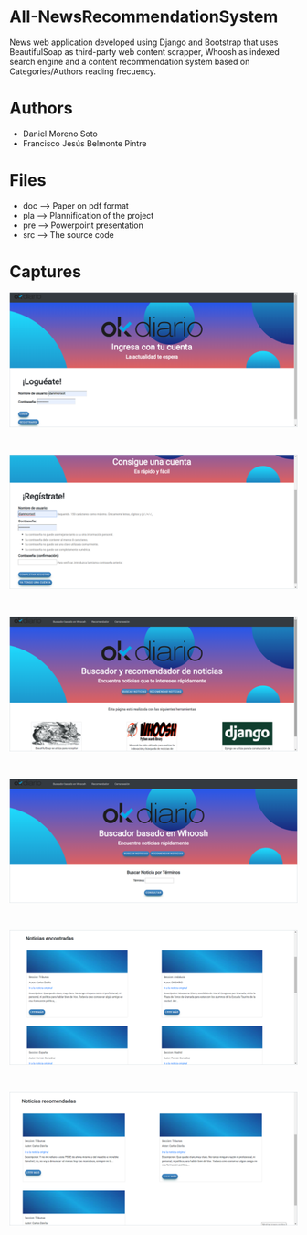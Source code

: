 # AII-NewsRecommendationSystem

News web application developed using Django and Bootstrap that uses BeautifulSoap as third-party web content scrapper, Whoosh as indexed search engine and a content recommendation system based on Categories/Authors reading frecuency.

# Authors
 - Daniel Moreno Soto
 - Francisco Jesús Belmonte Pintre

# Files
 - doc --> Paper on pdf format
 - pla --> Plannification of the project
 - pre --> Powerpoint presentation
 - src --> The source code

# Captures
<p align="center">
  <img src="https://raw.githubusercontent.com/franloradr/AII-NewsRecommendationSystem/master/captures/login.png">
</p><br>
<p align="center">
  <img src="https://raw.githubusercontent.com/franloradr/AII-NewsRecommendationSystem/master/captures/signUp.png">
</p><br>
<p align="center">
  <img src="https://raw.githubusercontent.com/franloradr/AII-NewsRecommendationSystem/master/captures/home.png">
</p><br>
<p align="center">
  <img src="https://raw.githubusercontent.com/franloradr/AII-NewsRecommendationSystem/master/captures/whooshIndexedSearchEngine.png">
</p><br>
<p align="center">
  <img src="https://raw.githubusercontent.com/franloradr/AII-NewsRecommendationSystem/master/captures/foundNews.png">
</p><br>
<p align="center">
  <img src="https://raw.githubusercontent.com/franloradr/AII-NewsRecommendationSystem/master/captures/RecommendedNews.png">
</p><br>
